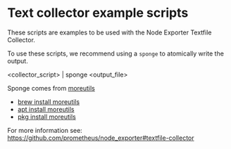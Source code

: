 # Text collector example scripts

These scripts are examples to be used with the Node Exporter Textfile
Collector.

To use these scripts, we recommend using a `sponge` to atomically write the output.

   <collector_script> | sponge <output_file>

Sponge comes from [moreutils](https://joeyh.name/code/moreutils/)
* [brew install moreutils](http://brewformulas.org/Moreutil)
* [apt install moreutils](https://packages.debian.org/search?keywords=moreutils)
* [pkg install moreutils](https://www.freshports.org/sysutils/moreutils/)        

For more information see:
https://github.com/prometheus/node_exporter#textfile-collector
